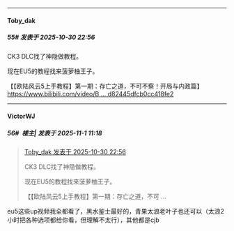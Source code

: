 ﻿
*****

####  Toby_dak  
##### 55#       发表于 2025-10-30 22:56

CK3 DLC找了神隐做教程。

现在EU5的教程找来菠萝柚王子。

【【欧陆风云5上手教程】第一期：存亡之道，不可不察！开局与内政篇】 [https://www.bilibili.com/video/B ... d82445dfcb0cc418fe2](https://www.bilibili.com/video/BV1DpyYBQEGm/?share_source=copy_web&amp;vd_source=eecb4bb1708ead82445dfcb0cc418fe2)


*****

####  VictorWJ  
##### 56#         楼主| 发表于 2025-11-1 11:18

<blockquote><a href="httphttps://stage1st.com/2b/forum.php?mod=redirect&amp;goto=findpost&amp;pid=68652316&amp;ptid=2259699" target="_blank">Toby_dak 发表于 2025-10-30 22:56</a>

CK3 DLC找了神隐做教程。

现在EU5的教程找来菠萝柚王子。

【【欧陆风云5上手教程】第一期：存亡之道，不可 ...</blockquote>
eu5这些up视频我全都看了，黑水鉴士最好的，青果太浪老叶子也还可以（太浪2小时把各种选项都给你看，但理解不太行），其他都是cjb

